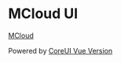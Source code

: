 # MCloud UI

[MCloud](https://github.com/heyuxian/mcloud)

Powered by [CoreUI Vue Version](https://github.com/mrholek/CoreUI-Vue)